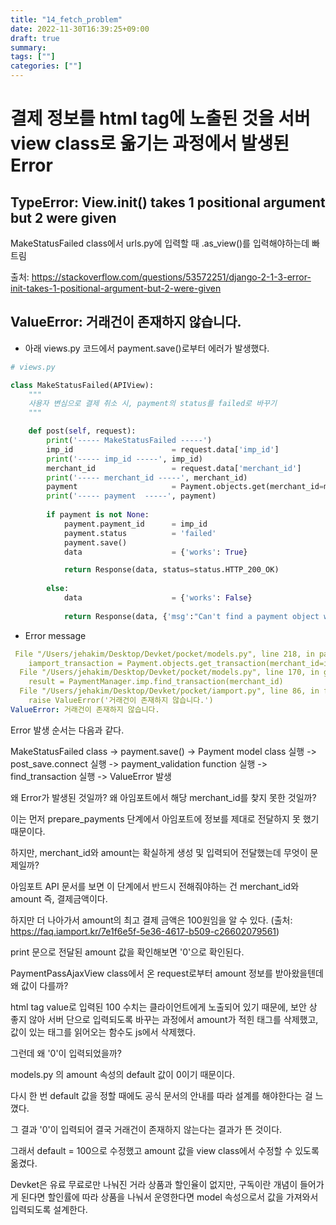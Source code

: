 ```yaml
---
title: "14_fetch_problem"
date: 2022-11-30T16:39:25+09:00
draft: true
summary: 
tags: [""]
categories: [""]
---
```

# 결제 정보를 html tag에 노출된 것을 서버 view class로 옮기는 과정에서 발생된 Error

## TypeError: View.__init__() takes 1 positional argument but 2 were given 

MakeStatusFailed class에서 urls.py에 입력할 때 .as_view()를 입력해야하는데 빠트림

출처: https://stackoverflow.com/questions/53572251/django-2-1-3-error-init-takes-1-positional-argument-but-2-were-given 



## ValueError: 거래건이 존재하지 않습니다.

- 아래 views.py 코드에서 payment.save()로부터 에러가 발생했다.

```python
# views.py 

class MakeStatusFailed(APIView):
    """
    사용자 변심으로 결제 취소 시, payment의 status를 failed로 바꾸기
    """

    def post(self, request):
        print('----- MakeStatusFailed -----')
        imp_id                      = request.data['imp_id']
        print('----- imp_id -----', imp_id)
        merchant_id                 = request.data['merchant_id']
        print('----- merchant_id -----', merchant_id)
        payment                     = Payment.objects.get(merchant_id=merchant_id)
        print('----- payment  -----', payment)
        
        if payment is not None: 
            payment.payment_id      = imp_id
            payment.status          = 'failed'
            payment.save()
            data                    = {'works': True}

            return Response(data, status=status.HTTP_200_OK)
        
        else:
            data                    = {'works': False}
            
            return Response(data, {'msg':"Can't find a payment object with merchant_id passed"}, status=status.HTTP_400_BAD_REQUEST)
```


- Error message

```yml
 File "/Users/jehakim/Desktop/Devket/pocket/models.py", line 218, in payment_validation
    iamport_transaction = Payment.objects.get_transaction(merchant_id=instance.merchant_id)
  File "/Users/jehakim/Desktop/Devket/pocket/models.py", line 170, in get_transaction
    result = PaymentManager.imp.find_transaction(merchant_id)
  File "/Users/jehakim/Desktop/Devket/pocket/iamport.py", line 86, in find_transaction
    raise ValueError('거래건이 존재하지 않습니다.')
ValueError: 거래건이 존재하지 않습니다.
```


Error 발생 순서는 다음과 같다.

MakeStatusFailed class -> payment.save() -> Payment model class 실행 -> post_save.connect 실행 -> payment_validation function 실행 -> find_transaction 실행 -> ValueError 발생 

왜 Error가 발생된 것일까? 왜 아임포트에서 해당 merchant_id를 찾지 못한 것일까? 

이는 먼저 prepare_payments 단계에서 아임포트에 정보를 제대로 전달하지 못 했기 때문이다. 

하지만, merchant_id와 amount는 확실하게 생성 및 입력되어 전달했는데 무엇이 문제일까? 

아임포트 API 문서를 보면 이 단계에서 반드시 전해줘야하는 건 merchant_id와 amount 즉, 결제금액이다. 

하지만 더 나아가서 amount의 최고 결제 금액은 100원임을 알 수 있다. 
(출처: https://faq.iamport.kr/7e1f6e5f-5e36-4617-b509-c26602079561)

print 문으로 전달된 amount 값을 확인해보면 '0'으로 확인된다. 

PaymentPassAjaxView class에서 온 request로부터 amount 정보를 받아왔을텐데 왜 값이 다를까?

html tag value로 입력된 100 수치는 클라이언트에게 노출되어 있기 때문에, 보안 상 좋지 않아 서버 단으로 입력되도록 바꾸는 과정에서 amount가 적힌 태그를 삭제했고, 값이 있는 태그를 읽어오는 함수도 js에서 삭제했다.

그런데 왜 '0'이 입력되었을까? 

models.py 의 amount 속성의 default 값이 0이기 때문이다. 

다시 한 번 default 값을 정할 때에도 공식 문서의 안내를 따라 설계를 해야한다는 걸 느꼈다.

그 결과 '0'이 입력되어 결국 거래건이 존재하지 않는다는 결과가 뜬 것이다.

그래서 default = 100으로 수정했고 amount 값을 view class에서 수정할 수 있도록 옮겼다. 

Devket은 유료 무료로만 나눠진 거라 상품과 할인율이 없지만, 구독이란 개념이 들어가게 된다면 할인률에 따라 상품을 나눠서 운영한다면 model 속성으로서 값을 가져와서 입력되도록 설계한다.


